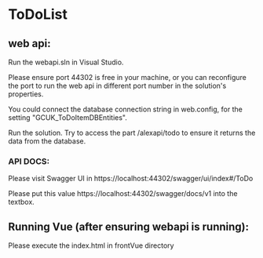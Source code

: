 # ToDoList
## web api:
Run the webapi.sln in Visual Studio.

Please ensure port 44302 is free in your machine, or you can reconfigure the port to run the web api in different port number in the solution's properties.

You could connect the database connection string in web.config, for the setting "GCUK_ToDoItemDBEntities".

Run the solution. Try to access the part /alexapi/todo to ensure it returns the data from the database.

### API DOCS:
Please visit Swagger UI in https://localhost:44302/swagger/ui/index#/ToDo

Please put this value https://localhost:44302/swagger/docs/v1 into the textbox.

## Running Vue (after ensuring webapi is running):
Please execute the index.html in frontVue directory

